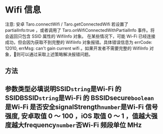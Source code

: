 # Wifi 信息
注意: 安卓 Taro.connectWifi / Taro.getConnectedWifi 若设置了 partialInfo:true ，或者调用了 Taro.onWifiConnectedWithPartialInfo 事件。将会返回只包含 SSID 属性的 WifiInfo 对象。 在某些情况下，可能 Wi-Fi 已经连接成功，但会因为获取不到完整的 WifiInfo 对象报错。具体错误信息为 errCode: 12010, errMsg: can't gain current wifi 。如果开发者不需要完整的 WifiInfo 对象，则可以通过采取上述策略解决报错问题。
## 方法[​](WifiInfo.html#方法)
参数类型必填说明SSID`string`是Wi-Fi 的 SSIDBSSID`string`是Wi-Fi 的 BSSIDsecure`boolean`是Wi-Fi 是否安全signalStrength`number`是Wi-Fi 信号强度, 安卓取值 0 ～ 100 ，iOS 取值 0 ～ 1 ，值越大强度越大frequency`number`否Wi-Fi 频段单位 MHz
-
